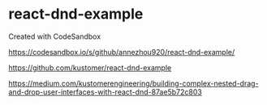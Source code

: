 # react-dnd-example
Created with CodeSandbox

https://codesandbox.io/s/github/annezhou920/react-dnd-example/

https://github.com/kustomer/react-dnd-example

https://medium.com/kustomerengineering/building-complex-nested-drag-and-drop-user-interfaces-with-react-dnd-87ae5b72c803
